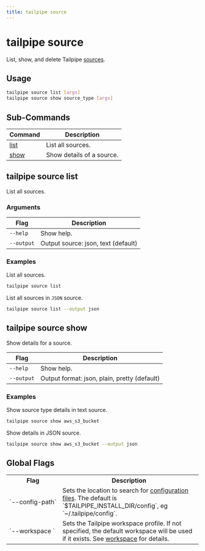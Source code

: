 ```yaml
---
title: tailpipe source
---
```


# tailpipe source

List, show, and delete Tailpipe [sources](/docs/reference/config-files/source).

## Usage
```bash
tailpipe source list [args]
tailpipe source show source_type [args]


```

## Sub-Commands

| Command | Description
|-|-
| [list](#tailpipe-source-list) | List all sources.
| [show](#tailpipe-source-show)  | Show details of a source.



## tailpipe source list
List all sources.

### Arguments

| Flag | Description
|-|-
|  `--help`      |  Show help.
|  `--output`    |  Output source: json, text (default)

### Examples

List all sources.

```bash
tailpipe source list
```

List all sources in `JSON` source. 

```bash
tailpipe source list --output json
```

## tailpipe source show
Show details for a source.

Flag | Description
|-|-
|  `--help`      |  Show help.
|  `--output`    |  Output format: json, plain, pretty (default)


### Examples


Show source type details in text source.

```bash
tailpipe source show aws_s3_bucket
```

Show details in JSON source.

```bash
tailpipe source show aws_s3_bucket --output json
```



## Global Flags

<table>
  <tr> 
    <th> Flag </th> 
    <th> Description </th> 
  </tr>

  <tr> 
    <td nowrap="true"> `--config-path`</td> 
    <td>  
    Sets the location to search for <a href = "/docs/reference/config-files/">configuration files</a>. The default is `$TAILPIPE_INSTALL_DIR/config`, eg `~/.tailpipe/config`.
    </td> 
  </tr>


  <tr> 
    <td nowrap="true"> `--workspace	`  </td> 
    <td>  Sets the Tailpipe workspace profile. If not specified, the default workspace will be used if it exists. See <a href="/docs/reference/config-files/workspace">workspace</a> for details. </td> 
  </tr>

</table>




